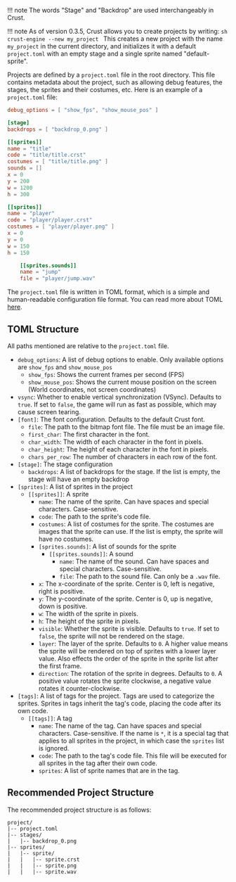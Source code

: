 !!! note
    The words "Stage" and "Backdrop" are used interchangeably in Crust.

!!! note
    As of version 0.3.5, Crust allows you to create projects by writing:
    ```sh
    crust-engine --new my_project
    ```
    This creates a new project with the name `my_project` in the current directory, and initializes it with a default `project.toml` with an empty stage and a single sprite named "default-sprite".

Projects are defined by a `project.toml` file in the root directory. This file contains metadata about the project, such as allowing debug features, the stages, the sprites and their costumes, etc. Here is an example of a `project.toml` file:

```toml
debug_options = [ "show_fps", "show_mouse_pos" ]

[stage]
backdrops = [ "backdrop_0.png" ]

[[sprites]]
name = "title"
code = "title/title.crst"
costumes = [ "title/title.png" ]
sounds = []
x = 0
y = 200
w = 1200
h = 300

[[sprites]]
name = "player"
code = "player/player.crst"
costumes = [ "player/player.png" ]
x = 0
y = 0
w = 150
h = 150

    [[sprites.sounds]]
    name = "jump"
    file = "player/jump.wav"
```

The `project.toml` file is written in TOML format, which is a simple and human-readable configuration file format. You can read more about TOML [here](https://toml.io/en/).

## TOML Structure

All paths mentioned are relative to the `project.toml` file.

- `debug_options`: A list of debug options to enable. Only available options are `show_fps` and `show_mouse_pos`
    - `show_fps`: Shows the current frames per second (FPS)
    - `show_mouse_pos`: Shows the current mouse position on the screen (World coordinates, not screen coordinates)
- `vsync`: Whether to enable vertical synchronization (VSync). Defaults to `true`. If set to `false`, the game will run as fast as possible, which may cause screen tearing.
- `[font]`: The font configuration. Defaults to the default Crust font.
    - `file`: The path to the bitmap font file. The file must be an image file.
    - `first_char`: The first character in the font.
    - `char_width`: The width of each character in the font in pixels.
    - `char_height`: The height of each character in the font in pixels.
    - `chars_per_row`: The number of characters in each row of the font.
- `[stage]`: The stage configuration
    - `backdrops`: A list of backdrops for the stage. If the list is empty, the stage will have an empty backdrop
- `[sprites]`: A list of sprites in the project
    - `[[sprites]]`: A sprite
        - `name`: The name of the sprite. Can have spaces and special characters. Case-sensitive.
        - `code`: The path to the sprite's code file.
        - `costumes`: A list of costumes for the sprite. The costumes are images that the sprite can use. If the list is empty, the sprite will have no costumes.
        - `[sprites.sounds]`: A list of sounds for the sprite
            - `[[sprites.sounds]]`: A sound
                - `name`: The name of the sound. Can have spaces and special characters. Case-sensitive.
                - `file`: The path to the sound file. Can only be a `.wav` file.
        - `x`: The x-coordinate of the sprite. Center is 0, left is negative, right is positive.
        - `y`: The y-coordinate of the sprite. Center is 0, up is negative, down is positive.
        - `w`: The width of the sprite in pixels.
        - `h`: The height of the sprite in pixels.
        - `visible`: Whether the sprite is visible. Defaults to `true`. If set to `false`, the sprite will not be rendered on the stage.
        - `layer`: The layer of the sprite. Defaults to `0`. A higher value means the sprite will be rendered on top of sprites with a lower layer value. Also effects the order of the sprite in the sprite list after the first frame.
        - `direction`: The rotation of the sprite in degrees. Defaults to `0`. A positive value rotates the sprite clockwise, a negative value rotates it counter-clockwise.
- `[tags]`: A list of tags for the project. Tags are used to categorize the sprites. Sprites in tags inherit the tag's code, placing the code after its own code.
    - `[[tags]]`: A tag
        - `name`: The name of the tag. Can have spaces and special characters. Case-sensitive. If the name is `*`, it is a special tag that applies to all sprites in the project, in which case the `sprites` list is ignored.
        - `code`: The path to the tag's code file. This file will be executed for all sprites in the tag after their own code.
        - `sprites`: A list of sprite names that are in the tag.

## Recommended Project Structure

The recommended project structure is as follows:

```
project/
|-- project.toml
|-- stages/
|   |-- backdrop_0.png
|-- sprites/
|   |-- sprite/
|   |   |-- sprite.crst
|   |   |-- sprite.png
|   |   |-- sprite.wav
```
